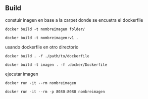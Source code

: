 ## Build

constuir inagen en base a la carpet donde se encuetra el dockerfile

``` 
docker build -t nombreimagen folder/
``` 

```
docker build -t nombreimagen:v1 .
``` 

usando dockerfile en otro directorio

``` 
docker build . -f ./path/to/dockerfile
``` 

``` 
docker build -t imagen . -f .docker/Dockerfile
``` 

ejecutar imagen 

``` 
docker run -it --rm nombreimagen 
``` 

``` 
docker run -it --rm -p 8080:8080 nombreimagen 
``` 